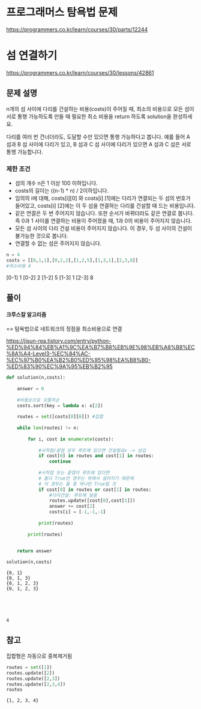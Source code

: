 # 프로그래머스 탐욕법 문제
https://programmers.co.kr/learn/courses/30/parts/12244

# 섬 연결하기
https://programmers.co.kr/learn/courses/30/lessons/42861

## 문제 설명
n개의 섬 사이에 다리를 건설하는 비용(costs)이 주어질 때, 최소의 비용으로 모든 섬이 서로 통행 가능하도록 만들 때 필요한 최소 비용을 return 하도록 solution을 완성하세요.

다리를 여러 번 건너더라도, 도달할 수만 있으면 통행 가능하다고 봅니다. 예를 들어 A 섬과 B 섬 사이에 다리가 있고, B 섬과 C 섬 사이에 다리가 있으면 A 섬과 C 섬은 서로 통행 가능합니다.


### 제한 조건
- 섬의 개수 n은 1 이상 100 이하입니다.
- costs의 길이는 ((n-1) * n) / 2이하입니다.
- 임의의 i에 대해, costs[i][0] 와 costs[i] [1]에는 다리가 연결되는 두 섬의 번호가 들어있고, costs[i] [2]에는 이 두 섬을 연결하는 다리를 건설할 때 드는 비용입니다.
- 같은 연결은 두 번 주어지지 않습니다. 또한 순서가 바뀌더라도 같은 연결로 봅니다. 즉 0과 1 사이를 연결하는 비용이 주어졌을 때, 1과 0의 비용이 주어지지 않습니다.
- 모든 섬 사이의 다리 건설 비용이 주어지지 않습니다. 이 경우, 두 섬 사이의 건설이 불가능한 것으로 봅니다.
- 연결할 수 없는 섬은 주어지지 않습니다.


```python
n = 4
costs = [[0,1,1],[0,2,2],[1,2,5],[1,3,1],[2,3,8]]
#최소비용 4
```

[0-1] 1
[0-2] 2
[1-2] 5
[1-3] 1
[2-3] 8

## 풀이

#### 크루스칼 알고리즘
=> 탐욕법으로 네트워크의 정점을 최소비용으로 연결

https://jisun-rea.tistory.com/entry/python-%ED%94%84%EB%A1%9C%EA%B7%B8%EB%9E%98%EB%A8%B8%EC%8A%A4-Level3-%EC%84%AC-%EC%97%B0%EA%B2%B0%ED%95%98%EA%B8%B0-%ED%83%90%EC%9A%95%EB%B2%95


```python
def solution(n,costs):
    
    answer = 0
    
    #비용순으로 오름차순
    costs.sort(key = lambda x: x[2])
    
    routes = set([costs[0][0]]) #집합
    
    while len(routes) != n:
        
        for i, cost in enumerate(costs):
            
            #시작점/끝점 모두 루트에 있으면 건설필요x -> 넘김
            if cost[0] in routes and cost[1] in routes:
                continue
                
            #시작점 또는 끝점이 루트에 있다면
            # 둘다 True인 경우는 위에서 걸러지기 때문에
            # 이 경우는 둘 중 하나만 True일 것
            if cost[0] in routes or cost[1] in routes:
                #다리건설: 루트에 넣음
                routes.update([cost[0],cost[1]])
                answer += cost[2]
                costs[i] = [-1,-1,-1]
                
            print(routes)
                
        print(routes)
    
    
    return answer
```


```python
solution(n,costs)
```

    {0, 1}
    {0, 1, 3}
    {0, 1, 2, 3}
    {0, 1, 2, 3}
    




    4



## 참고

집합형은 자동으로 중복제거됨


```python
routes = set([1])
routes.update([2])
routes.update([2,3])
routes.update([2,3,4])
routes
```




    {1, 2, 3, 4}




```python

```


```python

```
